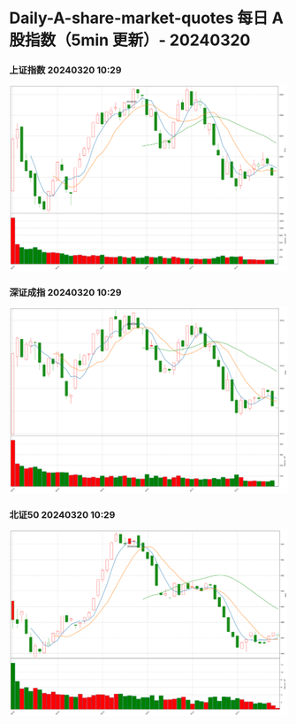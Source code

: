 
# Daily-A-share-market-quotes 每日 A 股指数（5min 更新）- 20240320

### 上证指数 20240320 10:29
![](./fig/2024/3/20240320-sh000001.png)

### 深证成指 20240320 10:29
![](./fig/2024/3/20240320-sz399001.png)

### 北证50 20240320 10:29
![](./fig/2024/3/20240320-bj899050.png)
